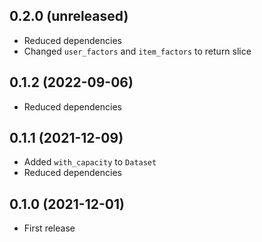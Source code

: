 ## 0.2.0 (unreleased)

- Reduced dependencies
- Changed `user_factors` and `item_factors` to return slice

## 0.1.2 (2022-09-06)

- Reduced dependencies

## 0.1.1 (2021-12-09)

- Added `with_capacity` to `Dataset`
- Reduced dependencies

## 0.1.0 (2021-12-01)

- First release
